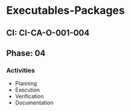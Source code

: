 # Executables-Packages

## CI: CI-CA-O-001-004
## Phase: 04

### Activities
- Planning
- Execution
- Verification
- Documentation
